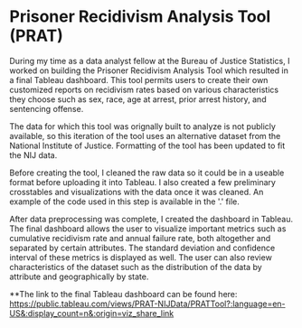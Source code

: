 # Prisoner Recidivism Analysis Tool (PRAT)
During my time as a data analyst fellow at the Bureau of Justice Statistics, I worked on building the Prisoner Recidivism Analysis Tool which resulted in a final Tableau dashboard. This tool permits users to create their own customized reports on recidivism rates based on various characteristics they choose such as sex, race, age at arrest, prior arrest history, and sentencing offense.

The data for which this tool was orignally built to analyze is not publicly available, so this iteration of the tool uses an alternative dataset from the National Institute of Justice. Formatting of the tool has been updated to fit the NIJ data.

Before creating the tool, I cleaned the raw data so it could be in a useable format before uploading it into Tableau. I also created a few preliminary crosstables and visualizations with the data once it was cleaned. An example of the code used in this step is available in the '.' file.

After data preprocessing was complete, I created the dashboard in Tableau. The final dashboard allows the user to visualize important metrics such as cumulative recidivism rate and annual failure rate, both altogether and separated by certain attributes. The standard deviation and confidence interval of these metrics is displayed as well. The user can also review characteristics of the dataset such as the distribution of the data by attribute and geographically by state.

**The link to the final Tableau dashboard can be found here: https://public.tableau.com/views/PRAT-NIJData/PRATTool?:language=en-US&:display_count=n&:origin=viz_share_link
